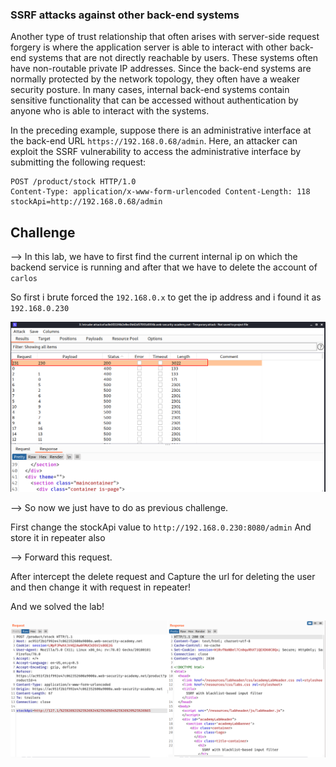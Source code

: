### SSRF attacks against other back-end systems

Another type of trust relationship that often arises with server-side request forgery is where the application server is able to interact with other back-end systems that are not directly reachable by users. These systems often have non-routable private IP addresses. Since the back-end systems are normally protected by the network topology, they often have a weaker security posture. In many cases, internal back-end systems contain sensitive functionality that can be accessed without authentication by anyone who is able to interact with the systems.

In the preceding example, suppose there is an administrative interface at the back-end URL `https://192.168.0.68/admin`. Here, an attacker can exploit the SSRF vulnerability to access the administrative interface by submitting the following request:

```
POST /product/stock HTTP/1.0
Content-Type: application/x-www-form-urlencoded Content-Length: 118 stockApi=http://192.168.0.68/admin
```

## Challenge

--> In this lab, we have to first find the current internal ip on which the backend service is running and after that we have to delete the account of `carlos`

So first i brute forced the `192.168.0.x` to get the ip address and i found it as `192.168.0.230`

![](Attachments/Pastedimage20220220092144.png)

--> So now we just have to do as previous challenge.

First change the stockApi value to `http://192.168.0.230:8080/admin` And store it in repeater also

--> Forward this request.

After intercept the delete request and Capture the url for deleting the user and then change it with request in repeater!

And we solved the lab!

![](Attachments/Pastedimage20220220095248.png)
